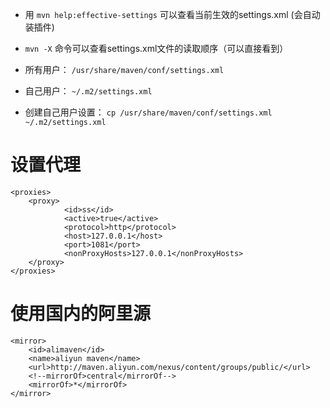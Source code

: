 - 用 `mvn help:effective-settings` 可以查看当前生效的settings.xml (会自动装插件)

- `mvn -X` 命令可以查看settings.xml文件的读取顺序（可以直接看到）

- 所有用户： `/usr/share/maven/conf/settings.xml`
- 自己用户： `~/.m2/settings.xml`
- 创建自己用户设置： `cp /usr/share/maven/conf/settings.xml ~/.m2/settings.xml`

# 设置代理
```
<proxies>
    <proxy>
            <id>ss</id>
            <active>true</active>
            <protocol>http</protocol>
            <host>127.0.0.1</host>
            <port>1081</port>
            <nonProxyHosts>127.0.0.1</nonProxyHosts>
    </proxy>
</proxies>
```

# 使用国内的阿里源
```
<mirror>
    <id>alimaven</id>
    <name>aliyun maven</name>
    <url>http://maven.aliyun.com/nexus/content/groups/public/</url>
    <!--mirrorOf>central</mirrorOf-->   
    <mirrorOf>*</mirrorOf>   
</mirror>
```